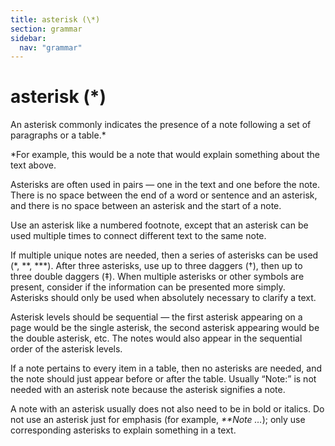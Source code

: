 ```yaml
---
title: asterisk (\*)
section: grammar
sidebar:
  nav: "grammar"
---
```

# asterisk (\*)

An asterisk commonly indicates the presence of a note following a set of paragraphs or a table.\*

\*For example, this would be a note that would explain something about the text above.

Asterisks are often used in pairs — one in the text and one before the note. There is no space between the end of a word or sentence and an asterisk, and there is no space between an asterisk and the start of a note.

Use an asterisk like a numbered footnote, except that an asterisk can be used multiple times to connect different text to the same note.

If multiple unique notes are needed, then a series of asterisks can be used (\*, \*\*, \*\*\*). After three asterisks, use up to three daggers (†), then up to three double daggers (‡). When multiple asterisks or other symbols are present, consider if the information can be presented more simply. Asterisks should only be used when absolutely necessary to clarify a text.

Asterisk levels should be sequential — the first asterisk appearing on a page would be the single asterisk, the second asterisk appearing would be the double asterisk, etc. The notes would also appear in the sequential order of the asterisk levels.

If a note pertains to every item in a table, then no asterisks are needed, and the note should just appear before or after the table. Usually “Note:” is not needed with an asterisk note because the asterisk signifies a note.

A note with an asterisk usually does not also need to be in bold or italics. Do not use an asterisk just for emphasis (for example, _\*\*Note …_); only use corresponding asterisks to explain something in a text.

